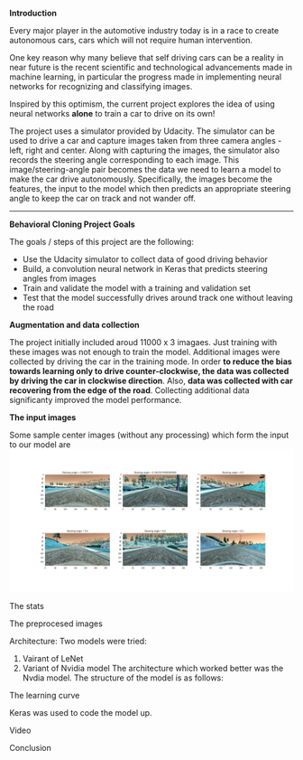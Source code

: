 **Introduction**

Every major player in the automotive industry today is in a race to create autonomous cars, cars which will not require human intervention. 

One key reason why many believe that self driving cars can be a reality in near future is the recent scientific and technological advancements made in machine learning, in particular the progress made in implementing neural networks for recognizing and classifying images.

Inspired by this optimism, the current project explores the idea of using neural networks **alone** to train a car to drive on its own!

The project uses a simulator provided by Udacity. The simulator can be used to drive a car and capture images taken from three camera angles - left, right and center. Along with capturing the images, the simulator also records the steering angle corresponding to each image. This image/steering-angle pair becomes the data we need to learn a model to make the car drive autonomously. Specifically, the images become the features, the input to the model which then predicts an appropriate steering angle to keep the car on track and not wander off. 

[//]: # (Image References)

[image1]: ./images_writeup/sample_images.png "Sample Images"


---

**Behavioral Cloning Project Goals**

The goals / steps of this project are the following:
* Use the Udacity simulator to collect data of good driving behavior
* Build, a convolution neural network in Keras that predicts steering angles from images
* Train and validate the model with a training and validation set
* Test that the model successfully drives around track one without leaving the road


**Augmentation and data collection**

The project initially included aroud 11000 x 3 imagaes. Just training with these images was not enough to train the model. Additional images were collected by driving the car in the training mode. In order **to reduce the bias towards learning only to drive counter-clockwise, the data was collected by driving the car in clockwise direction**. Also, **data was collected with car recovering from the edge of the road**. Collecting additional data significanty improved the model performance.   


**The input images**

Some sample center images (without any processing) which form the input to our model are    
![alt text][image1]

The stats

The preprocesed images

Architecture:
Two models were tried: 
1) Vairant of LeNet
2) Variant of Nvidia model 
The architecture which worked better was the Nvdia model. The structure of the model is as follows:

The learning curve

Keras was used to code the model up.    


Video


Conclusion

